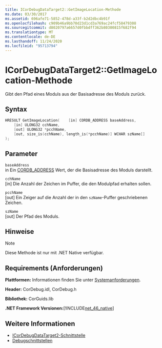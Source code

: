 ```yaml
---
title: ICorDebugDataTarget2::GetImageLocation-Methode
ms.date: 03/30/2017
ms.assetid: 696afe71-5852-478d-a33f-b2d2dbc4b91f
ms.openlocfilehash: c909b46a9bb70d23d1cd3a769ac24fcf58479308
ms.sourcegitcommit: d8020797a6657d0fbbdff362b80300815f682f94
ms.translationtype: MT
ms.contentlocale: de-DE
ms.lasthandoff: 11/24/2020
ms.locfileid: "95713794"
---
```

# <a name="icordebugdatatarget2getimagelocation-method"></a>ICorDebugDataTarget2::GetImageLocation-Methode

Gibt den Pfad eines Moduls aus der Basisadresse des Moduls zurück.  
  
## <a name="syntax"></a>Syntax  
  
```cpp  
HRESULT GetImageLocation(    [in] CORDB_ADDRESS baseAddress,  
    [in] ULONG32 cchName,  
    [out] ULONG32 *pcchName,  
    [out, size_is(cchName), length_is(*pcchName)] WCHAR szName[]  
);  
```  
  
## <a name="parameters"></a>Parameter  

 `baseAddress`  
 in Ein [CORDB_ADDRESS](../common-data-types-unmanaged-api-reference.md) Wert, der die Basisadresse des Moduls darstellt.  
  
 `cchName`  
 [in] Die Anzahl der Zeichen im Puffer, die den Modulpfad erhalten sollen.  
  
 `pcchName`  
 [out] Ein Zeiger auf die Anzahl der in den `szName`-Puffer geschriebenen Zeichen.  
  
 `szName`  
 [out] Der Pfad des Moduls.  
  
## <a name="remarks"></a>Hinweise  
  
> [!NOTE]
> Diese Methode ist nur mit .NET Native verfügbar.  
  
## <a name="requirements"></a>Requirements (Anforderungen)  

 **Plattformen:** Informationen finden Sie unter [Systemanforderungen](../../get-started/system-requirements.md).  
  
 **Header:** CorDebug.idl, CorDebug.h  
  
 **Bibliothek:** CorGuids.lib  
  
 **.NET Framework Versionen:**[!INCLUDE[net_46_native](../../../../includes/net-46-native-md.md)]  
  
## <a name="see-also"></a>Weitere Informationen

- [ICorDebugDataTarget2-Schnittstelle](icordebugdatatarget2-interface.md)
- [Debugschnittstellen](debugging-interfaces.md)
